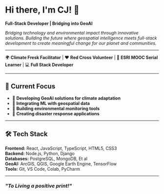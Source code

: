 # Hi there, I'm CJ! 👋

**Full-Stack Developer | Bridging into GeoAI**

*Bridging technology and environmental impact through innovative solutions. Building the future where geospatial intelligence meets full-stack development to create meaningful change for our planet and communities.*

---

🌍 **Climate Fresk Facilitator** | ❤️ **Red Cross Volunteer** | 📍 **ESRI MOOC Serial Learner** | 💻 **Full Stack Developer**

---

## 🎯 Current Focus

- 🌊 **Developing GeoAI solutions for climate adaptation**
- 🤖 **Integrating ML with geospatial data**
- 🌱 **Building environmental monitoring tools**
- 🚨 **Creating disaster response applications**

---

## 🛠️ Tech Stack

**Frontend:** React, JavaScript, TypeScript, HTML5, CSS3  
**Backend:** Node.js, Python, Django  
**Databases:** PostgreSQL, MongoDB, Et al  
**GeoAI:** ArcGIS, QGIS, Google Earth Engine, TensorFlow  
**Tools:** Git, VS Code, Colab, PyCharm

---

### *"To Living a positive print!"*
